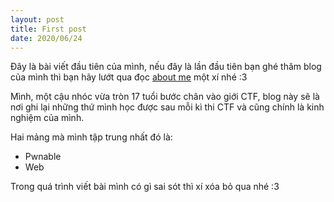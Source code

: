 ```yaml
---
layout: post
title: First post
date: 2020/06/24
---
```

Đây là bài viết đầu tiên của mình, nếu đây là lần đầu tiên bạn ghé thăm blog của mình thì bạn hãy lướt qua đọc [about me](/aboutme) một xí nhé :3

Mình, một cậu nhóc vừa tròn 17 tuổi bước chân vào giới CTF, blog này sẽ là nơi ghi lại những thứ mình học được sau mỗi kì thi CTF và cũng chính là kinh nghiệm của mình.

Hai mảng mà mình tập trung nhất đó là:
- Pwnable
- Web

Trong quá trình viết bài mình có gì sai sót thì xí xóa bỏ qua nhé :3